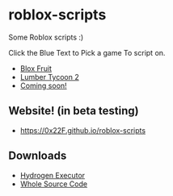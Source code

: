 # roblox-scripts
Some Roblox scripts :)

Click the Blue Text to Pick a game To script on.

* <a href="https://github.com/0x22F/roblox-scripts/blob/main/scripts/BloxFruit/index.md">Blox Fruit</a>
* <a href="">Lumber Tycoon 2</a>
* <a href="">Coming soon!</a>

## Website! (in beta testing)
* https://0x22F.github.io/roblox-scripts

## Downloads
* <a href="hydrogen.sh">Hydrogen Executor</a>
* <a href="#">Whole Source Code</a>
